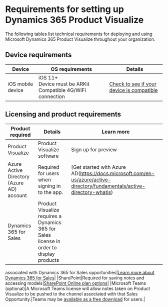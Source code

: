 

# Requirements for setting up Dynamics 365 Product Visualize

The following tables list technical requirements for deploying and using Microsoft Dynamics 365 Product Visualize 
throughout your organization.

## Device requirements

|Device|OS requirements|Details|
|--------------------|-------------------------------------|--------------------------------------------|
|iOS mobile device|iOS 11+<br>Device must be ARKit Compatible 4G/WiFi connection|[Check to see if your device is compatible](https://go.microsoft.com/fwlink/p/?linkid=2082564)|

## Licensing and product requirements

|Product required|Details|Learn more|
|--------------------|-------------------------------------|--------------------------------------------|
|Product Visualize|Product Visualize software|Sign up for preview|
|Azure Active Directory (Azure AD) account|Required for users when signing in to the app.|[Get started with Azure AD(https://docs.microsoft.com/en-us/azure/active-directory/fundamentals/active-directory-whatis)|
|Dynamics 365 for Sales|Product Visualize requires a Dynamics 365 for Sales license in order to display products 
associated with Dynamics 365 for Sales 
opportunities|[Learn more about Dynamics 365 for Sales](https://dynamics.microsoft.com/en-us/sales/overview/)|
|SharePoint|Required for saving notes and accessing 
models|[SharePoint Online plan options](https://products.office.com/en-us/sharepoint/compare-sharepoint-plans)|
|Microsoft Teams (optional)|A Microsoft Teams license will allow notes taken on Product Visualize to be pushed to 
the channel associated with that Sales Opportunity.|Teams may be 
[available as a free download](https://teams.microsoft.com/downloads) for users.|





